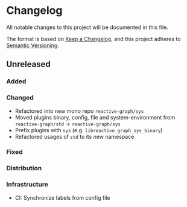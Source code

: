 # Changelog

All notable changes to this project will be documented in this file.

The format is based on [Keep a Changelog](https://keepachangelog.com/en/1.0.0/),
and this project adheres to [Semantic Versioning](https://semver.org/spec/v2.0.0.html).

## Unreleased

### Added

### Changed

- Refactored into new mono repo `reactive-graph/sys`
- Moved plugins binary, config, file and system-environment from `reactive-graph/std` -> `reactive-graph/sys`
- Prefix plugins with `sys` (e.g. `libreactive_graph_sys_binary`)
- Refactored usages of `std` to its new namespace

### Fixed

### Distribution

### Infrastructure

- CI: Synchronize labels from config file
